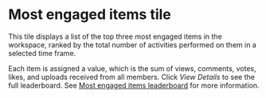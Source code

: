 <!-- loio226d7ca8d73d49859de18d6cdb609385 -->

# Most engaged items tile

This tile displays a list of the top three most engaged items in the workspace, ranked by the total number of activities performed on them in a selected time frame.

Each item is assigned a value, which is the sum of views, comments, votes, likes, and uploads received from all members. Click *View Details* to see the full leaderboard. See [Most engaged items leaderboard](most-engaged-items-leaderboard-a706932.md) for more information.

